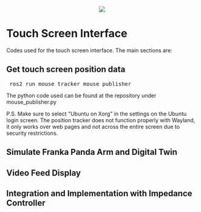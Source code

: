 
<p align="center"><img src="https://github.com/user-attachments/assets/acbb23e4-441a-4693-88fc-804b2b04fbce" /></p> 

# Touch Screen Interface   
Codes used for the touch screen interface. The main sections are:

## Get touch screen position data

<pre> ros2 run mouse_tracker mouse_publisher  </pre>

The python code used can be found at the repository under mouse_publisher.py

P.S. Make sure to select "Ubuntu on Xorg" in the settings on the Ubuntu login screen. The position tracker does not function properly with Wayland, it only works over web pages and not across the entire screen due to security restrictions.

## Simulate Franka Panda Arm and Digital Twin

## Video Feed Display

## Integration and Implementation with Impedance Controller

